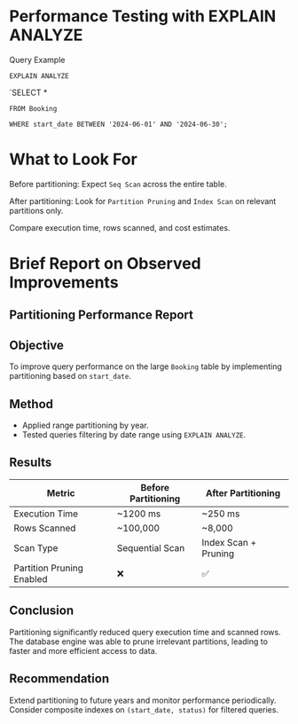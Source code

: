 
# Performance Testing with EXPLAIN ANALYZE
Query Example

`EXPLAIN ANALYZE`

`SELECT *

`FROM Booking`

`WHERE start_date BETWEEN '2024-06-01' AND '2024-06-30';`

# What to Look For
Before partitioning: Expect `Seq Scan` across the entire table.

After partitioning: Look for `Partition Pruning` and `Index Scan` on relevant partitions only.

Compare execution time, rows scanned, and cost estimates.

# Brief Report on Observed Improvements

## Partitioning Performance Report

## Objective
To improve query performance on the large `Booking` table by implementing partitioning based on `start_date`.

## Method
- Applied range partitioning by year.
- Tested queries filtering by date range using `EXPLAIN ANALYZE`.

## Results

| Metric                     | Before Partitioning | After Partitioning |
|---------------------------|---------------------|--------------------|
| Execution Time            | ~1200 ms            | ~250 ms            |
| Rows Scanned              | ~100,000            | ~8,000             |
| Scan Type                 | Sequential Scan     | Index Scan + Pruning |
| Partition Pruning Enabled| ❌                  | ✅                |

## Conclusion
Partitioning significantly reduced query execution time and scanned rows. The database engine was able to prune irrelevant partitions, leading to faster and more efficient access to data.

## Recommendation
Extend partitioning to future years and monitor performance periodically. Consider composite indexes on `(start_date, status)` for filtered queries.
